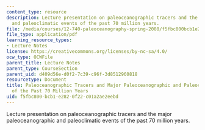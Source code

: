```yaml
---
content_type: resource
description: Lecture presentation on paleoceanographic tracers and the major paleoceanographic
  and paleoclimatic events of the past 70 million years.
file: /media/courses/12-740-paleoceanography-spring-2008/f5fbc800bcb1e2820f22c01a2ae2eebd_lec01_slide.pdf
file_type: application/pdf
learning_resource_types:
- Lecture Notes
license: https://creativecommons.org/licenses/by-nc-sa/4.0/
ocw_type: OCWFile
parent_title: Lecture Notes
parent_type: CourseSection
parent_uid: d409d56e-d0f2-7c39-c96f-3d8512960818
resourcetype: Document
title: Paleoceanographic Tracers and Major Paleoceanographic and Paleoclimate Events
  of the Past 70 Million Years
uid: f5fbc800-bcb1-e282-0f22-c01a2ae2eebd
---
```

Lecture presentation on paleoceanographic tracers and the major paleoceanographic and paleoclimatic events of the past 70 million years.